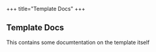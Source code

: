 +++
title="Template Docs"
+++

## Template Docs

This contains some documtentation on the template itself
